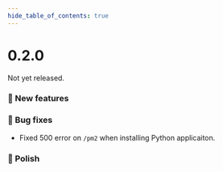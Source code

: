 ```yaml
--- 
hide_table_of_contents: true
---
```



# 0.2.0

Not yet released.


### 🚀 New features

### 🐛 Bug fixes
- Fixed 500 error on `/pm2` when installing Python applicaiton.

### 💅 Polish
